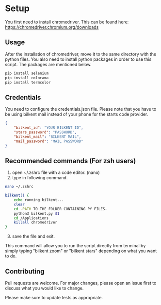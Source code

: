 # Setup

You first need to install chromedriver.
This can be found here:
https://chromedriver.chromium.org/downloads

## Usage

After the installation of chromedriver, move it to the same directory with the python files. You also need to install python packages in order to use this script. The packages are mentioned below.

```bash
pip install selenium
pip install colorama
pip install termcolor
```

## Credentials
You need to configure the credentials.json file.
Please note that you have to be using bilkent mail instead of your phone for the starts code provider.

```json
{
    "bilkent_id": "YOUR BILKENT ID",
    "stars_password": "PASSWORD",
    "bilkent_mail": "BILKENT MAIL",
    "mail_password": "MAIL PASSWORD"
}

```

## Recommended commands (For zsh users)
1. open ~/.zshrc file with a code editor. (nano)
2. type in following command.
```zsh
nano ~/.zshrc

bilkent() {
	echo running bilkent...
	clear
	cd -PATH TO THE FOLDER CONTAINING PY FILES-
	python3 bilkent.py $1
	cd /Applications
	killall chromedriver
}

```
3. save the file and exit.

This command will allow you to run the script directly from terminal by simply typing "bilkent zoom" or "bilkent stars" depending on what you want to do.

## Contributing
Pull requests are welcome. For major changes, please open an issue first to discuss what you would like to change.

Please make sure to update tests as appropriate.
